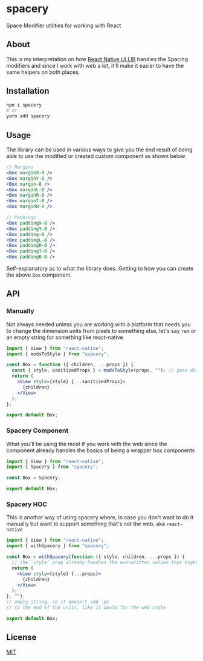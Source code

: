# spacery

Space Modifier utilities for working with React

## About

This is my interpretation on how [React Native UI LIB](https://wix.github.io/react-native-ui-lib/) handles the Spacing modifiers and since I work with web a lot, it'll make it easier to have the same helpers on both places.

## Installation

```sh
npm i spacery
# or
yarn add spacery
```

## Usage

The library can be used in various ways to give you the end result of being able to use the modified or created custom component as shown below.

```jsx
// Margins
<Box marginX-8 />
<Box marginY-8 />
<Box margin-8 />
<Box marginL-8 />
<Box marginR-8 />
<Box marginT-8 />
<Box marginB-8 />

// Paddings
<Box paddingX-8 />
<Box paddingY-8 />
<Box padding-8 />
<Box paddingL-8 />
<Box paddingR-8 />
<Box paddingT-8 />
<Box paddingB-8 />
```

Self-explanatory as to what the library does.
Getting to how you can create the above `Box` component.

## API

### Manually

Not always needed unless you are working with a platform that needs you to change the dimension units from pixels to something else, let's say `rem` or an empty string for something like react-native

```jsx
import { View } from "react-native";
import { modsToStyle } from "spacery";

const Box = function ({ children, ...props }) {
  const { style, sanitizedProps } = modsToStyle(props, ""); // pass dimension as an empty string so it used the actual numbers
  return (
    <View style={style} {...sanitizedProps}>
      {children}
    </View>
  );
};

export default Box;
```

### Spacery Component

What you'll be using the most if you work with the web since the component already handles the basics of being a wrapper box components

```jsx
import { View } from "react-native";
import { Spacery } from "spacery";

const Box = Spacery;

export default Box;
```

### Spacery HOC

This is another way of using spacery where, in case you don't want to do it manually but want to support something that's not the web, aka `react-native`

```jsx
import { View } from "react-native";
import { withSpacery } from "spacery";

const Box = withSpacery(function ({ style, children, ...props }) {
  // the `style` prop already handles the overwritten values that might come from the Box component
  return (
    <View style={style} {...props}>
      {children}
    </View>
  );
}, "");
// empty string, so it doesn't add `px`
// to the end of the units, like it would for the web style

export default Box;
```

## License

[MIT](LICENSE)
